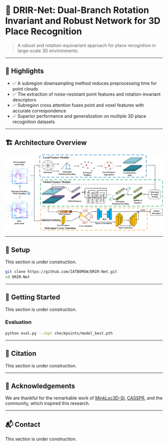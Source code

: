 

# 📍 DRIR-Net: Dual-Branch Rotation Invariant and Robust Network for 3D Place Recognition

> A robust and rotation-equivariant approach for place recognition in large-scale 3D environments.  

---

## 🌟 Highlights

- ✅ A subregion downsampling method reduces preprocessing time for point clouds
- ✅ The extraction of noise-resistant point features and rotation-invariant descriptors
- ✅ Subregion cross attention fuses point and voxel features with accurate correspondence
- ✅ Superior performance and generalization on multiple 3D place recognition datasets

---

## 🏗️ Architecture Overview

![Architecture](figures/pipline.jpg)

---

## 🔧 Setup

This section is under construction.

```bash
git clone https://github.com/IATBOMSW/DRIR-Net.git
cd DRIR-Net
```

---

## 🚀 Getting Started

This section is under construction.


### Evaluation

```bash
python eval.py --ckpt checkpoints/model_best.pth

```

---


## 📄 Citation

This section is under construction.

---

## 🙏 Acknowledgements

We are thankful for the remarkable work of [MinkLoc3D-SI](https://github.com/KamilZywanowski/MinkLoc3D-SI), [CASSPR](https://github.com/Yan-Xia/CASSPR), and the  community, which inspired this research.

---

## 📬 Contact

This section is under construction.

```
